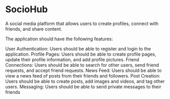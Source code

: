 # SocioHub
A social media platform that allows users to create profiles, connect with friends, and share content.

The application should have the following features:

User Authentication: Users should be able to register and login to the application.
Profile Pages: Users should be able to create profile pages, update their profile information, and add profile pictures.
Friend Connections: Users should be able to search for other users, send friend requests, and accept friend requests.
News Feed: Users should be able to view a news feed of posts from their friends and followers.
Post Creation: Users should be able to create posts, add images and videos, and tag other users.
Messaging: Users should be able to send private messages to their friends